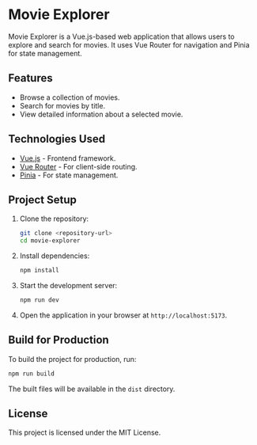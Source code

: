 # Movie Explorer

Movie Explorer is a Vue.js-based web application that allows users to explore and search for movies. It uses Vue Router for navigation and Pinia for state management.

## Features

- Browse a collection of movies.
- Search for movies by title.
- View detailed information about a selected movie.

## Technologies Used

- [Vue.js](https://vuejs.org/) - Frontend framework.
- [Vue Router](https://router.vuejs.org/) - For client-side routing.
- [Pinia](https://pinia.vuejs.org/) - For state management.

## Project Setup

1. Clone the repository:

   ```bash
   git clone <repository-url>
   cd movie-explorer
   ```

2. Install dependencies:

   ```bash
   npm install
   ```

3. Start the development server:

   ```bash
   npm run dev
   ```

4. Open the application in your browser at `http://localhost:5173`.

## Build for Production

To build the project for production, run:

```bash
npm run build
```

The built files will be available in the `dist` directory.

## License

This project is licensed under the MIT License.

